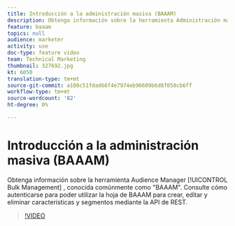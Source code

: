 ```yaml
---
title: Introducción a la administración masiva (BAAAM)
description: Obtenga información sobre la herramienta Administración masiva de Audience Manager, conocida comúnmente como "BAAAM". Consulte cómo autenticarse para poder utilizar la hoja de BAAAM para crear, editar y eliminar características y segmentos mediante la API de REST.
feature: baaam
topics: null
audience: marketer
activity: use
doc-type: feature video
team: Technical Marketing
thumbnail: 327692.jpg
kt: 6050
translation-type: tm+mt
source-git-commit: a108c51fdad66f4e7974eb96609b6d8f058cb6ff
workflow-type: tm+mt
source-wordcount: '82'
ht-degree: 0%

---
```



# Introducción a la administración masiva (BAAAM)

Obtenga información sobre la herramienta Audience Manager [!UICONTROL Bulk Management] , conocida comúnmente como &quot;BAAAM&quot;. Consulte cómo autenticarse para poder utilizar la hoja de BAAAM para crear, editar y eliminar características y segmentos mediante la API de REST.

>[!VIDEO](https://video.tv.adobe.com/v/327692/?quality=12&learn=on)
